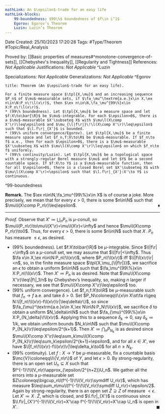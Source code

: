 ```yaml
---
mathLink: An $\epsilon$-trade for an easy life
mathLink-blocks:
    99-boundedness: $99\%$ boundedness of $f\in L^1$
    Egorov: Egorov’s Theorem
    Luzin: Luzin’s Theorem
---
```


<div class="topSpace"></div>

Date Created: 25/10/2023 17:20:28
Tags: #Type/Theorem #Topic/Real_Analysis

Proved by: [[Basic properties of measures#^monotone-convergence-of-sets]], [[Chebyshev's Inequality]], [[Regularity and Tightness]]
References: <i>Not Applicable</i>
Justifications: <i>Not Applicable</i>
^Luzin

Specializations: <i>Not Applicable</i>
Generalizations: <i>Not Applicable</i>
^Egorov

``` ad-Theorem
title: Theorem (An $\epsilon$-trade for an easy life).

For a finite measure space $\tpl{X,\mu}$ and an increasing sequence $P_n$ of $\mu$-measurable sets, if $\fa_\mu^\textrm{a.e.}x\in X,\ex n\in\N:P_n\!\l(x\r)$, then $\ex n\in\N,\fa_\mu^{99\%}x\in X:P_n\!\l(x\r)$.
* (99\% boundedness). Let $\tpl{X,\mu}$ be a measure space and let $f:X\to\bar{\R}$ be $\mu$-integrable. For each $\epsilon>0$, there is a $\mu$-measurable $X'\subseteq X$ with $\mu\l(X\comp X'\r)\leq\epsilon$ and $\mu_{\l|f\r|}\!\l(X\comp X'\r)\leq\epsilon$ such that $\l.f\r|_{X'}$ is bounded.
* (99\% uniform convergence/Egorov). Let $\tpl{X,\mu}$ be a finite measure space and let $f_n,f:X\to\R$ be $\mu$-measurable. If $f_n\to f$ a.e., then for each $\epsilon>0$, there is a $\mu$-measurable $X'\subseteq X$ with $\mu\l(X\comp X'\r)\leq\epsilon$ on which $f_n\to f$ uniformly.
* (99\% continuity/Luzin). Let $\tpl{X,\mu}$ be a topological space with a strongly-regular Borel measure $\mu$ and let $Y$ be a second countable space. If $f:X\to Y$ is a $\mu$-measurable function, then for all $\epsilon>0$, there is a closed Borel set $X'\subseteq X$ with $\mu\l(X\comp X'\r)<\epsilon$ such that $\l.f\r|_{X'}:X'\to Y$ is continuous.

```
^99-boundedness

<b>Remark.</b> The $\ex n\in\N,\fa_\mu^{99\%}x\in X$ is of course a joke. More precisely, we mean that for every $\epsilon>0$, there is some $n\in\N$ such that $\mu\l(X\comp P_n\r)\leq\epsilon$.<span style="float:right;">$\blacklozenge$</span>

---

<i>Proof.</i> Observe that $X'\coloneqq\bigcup_nP_n$ is $\mu$-conull, so $\mu\l(P_n\r)\to\mu\l(X'\r)=\mu\l(X\r)<\infty$ and hence $\mu\l(X\comp P_n\r)\to0$. Thus, for every $\epsilon>0$, there is some $n\in\N$ such that $X\comp P_n$ has measure $\leq\epsilon$, as desired.
* (99\% boundedness). Let $f:X\to\bar{\R}$ be $\mu$-integrable. Since $\l|f\r|<\infty$ on a $\mu$-conull set, we may assume that $\l|f\r|<\infty$. Thus $\fa x\in X,\ex n\in\N:P_n\!\l(x\r)$, where $P_n\!\l(x\r)$ iff $\l|f\l(x\r)\r|<n$, so, in the finite measure space $\tpl{X,\mu_{\l|f\r|}}$, we sacrifice an $\epsilon$ to obtain a uniform $n\in\N$ such that $\fa_\mu^{99\%}x\in X:P_n\!\l(x\r)$. Then $X'\coloneqq P_n$ is as desired. Note that $\mu\l(X\comp X'\r)\leq\|f\|_1/n$ by Chebyshev’s Inequality, so, making $n$ larger if necessary, we see that $\mu\l(X\comp X'\r)\leq\epsilon$ too.
* (99\% uniform convergence). Let $f_n,f:X\to\R$ be $\mu$-measurable such that $f_n\to f$ a.e. and take $\delta>0$. Set $P_N\coloneqq\l\{x\in X\st\fa n\geq N:\l|f_n\!\l(x\r)-f\l(x\r)\r|\leq\delta\r\}$, so since $\fa_{\mu}^\textrm{a.e.}x\in X,\ex N\in\N:P_N\!\l(x\r)$, we sacrifice $\delta$ to obtain a uniform $N_\delta\in\N$ such that $\fa_{\mu}^{99\%}x\in X:P_{N_\delta}\!\l(x\r)$. Applying this to a sequence $\delta_k\to0$, say $\delta_k\coloneqq1/k$, we obtain uniform bounds $N_k\in\N$ such that $\mu\l(X\comp P_{N_k}\r)\leq\epsilon/2^{k+1}$. Then $X'\coloneqq\bigcap_nP_{N_k}$ is as desired since $\mu\l(X\comp X'\r)\leq\sum_k\mu\l(X\comp P_{N_k}\r)\leq\sum_k\epsilon/2^{k+1}=\epsilon$, and for all $x\in X'$, we have $\l|f_n\!\l(x\r)-f\l(x\r)\r|\leq\delta_k\to0$ for all $n\geq N_k$.
* (99\% continuity). Let $f:X\to Y$ be $\mu$-measurable, fix a countable basis $\mc{V}\coloneqq\l\{V_n\r\}$ of $Y$, and let $\epsilon>0$. By strong-regularity, there is an open set $U_n\subseteq X$ such that $f^{-1}\!\l(V_n\r)\approx_{\epsilon/2^{n+2}}U_n$. We gather all the errors into a $\mu$-measurable set $Z\coloneqq\bigcup_n\l(f^{-1}\!\l(V_n\r)\symdiff U_n\r)$, which has measure $\leq\sum_n\mu\l(f^{-1}\!\l(V_n\r)\symdiff U_n\r)<\epsilon/2$. Again by strong-regularity, there is an open set $\hat{Z}\supseteq Z$ of measure $<\epsilon$. Let $X'\coloneqq X\comp\hat{Z}$, which is closed, and $\l.f\r|_{X'}$ is continuous since $\l.f\r|_{X'}^{-1}\!\l(V_n\r)=X'\cap f^{-1}\!\l(V_n\r)=X'\cap U_n$ is open in $X'$.<span style="float:right;">$\blacksquare$</span>
